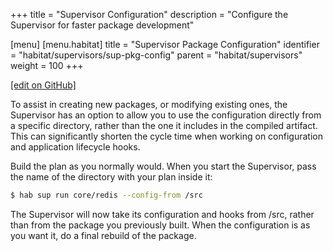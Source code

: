 +++
title = "Supervisor Configuration"
description = "Configure the Supervisor for faster package development"

[menu]
  [menu.habitat]
    title = "Supervisor Package Configuration"
    identifier = "habitat/supervisors/sup-pkg-config"
    parent = "habitat/supervisors"
    weight = 100
+++

[\[edit on GitHub\]](https://github.com/habitat-sh/habitat/blob/main/components/docs-chef-io/content/habitat/sup_pkg_config.md)

To assist in creating new packages, or modifying existing ones, the Supervisor has an option to allow you to use the configuration directly from a specific directory, rather than the one it includes in the compiled artifact. This can significantly shorten the cycle time when working on configuration and application lifecycle hooks.

Build the plan as you normally would. When you start the Supervisor, pass the name of the directory with your plan inside it:

```bash
$ hab sup run core/redis --config-from /src
```

The Supervisor will now take its configuration and hooks from /src, rather than from the package you previously built. When the configuration is as you want it, do a final rebuild of the package.
